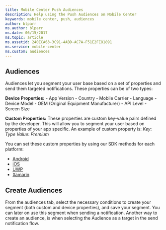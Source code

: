 ```yaml
---
title: Mobile Center Push Audiences
description: Help using the Push Audiences on Mobile Center
keywords: mobile center, push, audiences
author: blparr
ms.author: blparr
ms.date: 06/15/2017
ms.topic: article
ms.assetid: 240ECA63-3C91-4ABD-AC7A-F51E2FE81891
ms.service: mobile-center
ms.custom: audiences
---
```



## Audiences

Audiences let you segment your user base based on a set of properties and send them targeted notifications.
These properties can be of two types:

**Device Properties:**
    - App Version
    - Country
    - Mobile Carrier
    - Language
    - Device Model
    - OEM (Original Equipment Manufacturer)
    - API Level
    - Screen Size

**Custom Properties:**
These properties are custom key-value pairs defined by the developer. This will allow you to segment your user based on properties of your app specific.
An example of custom property is:
      *Key*: *Type*
      *Value*: *Premium*

You can set these custom properties by using our SDK methods for each platform:

   - [Android](~/sdk/other-apis/android.md)
   - [iOS](~/sdk/other-apis/ios.md)
   - [UWP](~/sdk/other-apis/uwp.md)
   - [Xamarin](~/sdk/other-apis/xamarin.md)

## Create Audiences
From the audiences tab, select the necessary conditions to create your segment (both custom and device properties), and save your segment. You can later on use this segment when sending a notification.
Another way to create an audience, is when selecting the Audience as a target in the send notification flow.
